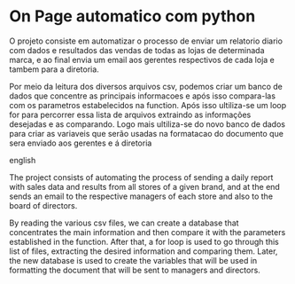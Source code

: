 # On Page automatico com python
O projeto consiste em automatizar o processo de enviar um relatorio diario com dados e resultados das vendas de todas as lojas de determinada marca, e ao final envia um email aos gerentes respectivos de cada loja e tambem para a diretoria. 

Por meio da leitura dos diversos arquivos csv, podemos criar um banco de dados que concentre as principais informacoes e após isso compara-las com os parametros estabelecidos na function. Após isso ultiliza-se um loop for para percorrer essa lista de arquivos extraindo as informações desejadas e as comparando. Logo mais ultiliza-se do novo banco de dados para criar as variaveis que serão usadas na formatacao do documento que sera enviado aos gerentes e á diretoria 



english

The project consists of automating the process of sending a daily report with sales data and results from all stores of a given brand, and at the end sends an email to the respective managers of each store and also to the board of directors.

By reading the various csv files, we can create a database that concentrates the main information and then compare it with the parameters established in the function. After that, a for loop is used to go through this list of files, extracting the desired information and comparing them. Later, the new database is used to create the variables that will be used in formatting the document that will be sent to managers and directors.
